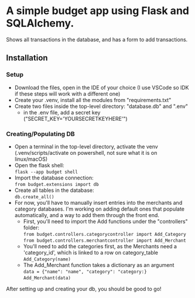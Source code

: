 # A simple budget app using Flask and SQLAlchemy.

Shows all transactions in the database, and has a form to add transactions.


## Installation

### Setup
- Download the files, open in the IDE of your choice (I use VSCode so IDK if these steps will work with a different one)
- Create your .venv, install all the modules from "requirements.txt"
- Create two files inside the top-level directory: "database.db" and ".env"
    - in the .env file, add a secret key ("SECRET_KEY='YOURSECRETKEYHERE'")

### Creating/Populating DB
- Open a terminal in the top-level directory, activate the venv (.venv/scripts/activate on powershell, not sure what it is on linux/macOS)
- Open the flask shell:\
      `flask --app budget shell`
- Import the database connection:\
      `from budget.extensions import db`
- Create all tables in the database:\
      `db.create_all()`
- For now, you'll have to manually insert entries into the merchants and category databases. I'm working on adding default ones that populate automatically, and a way to add them through the front end.
  - First, you'll need to import the Add functions under the "controllers" folder:\
        `from budget.controllers.categorycontroller import Add_Category`\
        `from budget.controllers.merchantcontroller import Add_Merchant`
  - You'll need to add the categories first, as the Merchants need a 'category_id', which is linked to a row on category_table\
        `Add_Category(name)`
  - The Add_Merchant function takes a dictionary as an argument\
        `data = {"name": "name", "category": "category:}`\
        `Add_Merchant(data)`


After setting up and creating your db, you should be good to go!
